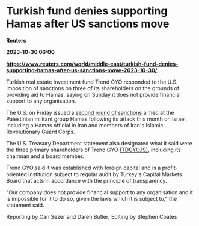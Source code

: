 # Turkish fund denies supporting Hamas after US sanctions move
**Reuters**

**2023-10-30 06:00**

**https://www.reuters.com/world/middle-east/turkish-fund-denies-supporting-hamas-after-us-sanctions-move-2023-10-30/**

Turkish real estate investment fund Trend GYO responded to the U.S. imposition of sanctions on three of its shareholders on the grounds of providing aid to Hamas, saying on Sunday it does not provide financial support to any organisation.

The U.S. on Friday issued a [second round of sanctions](https://www.reuters.com/world/us-puts-new-sanctions-hamas-members-irans-revolutionary-guard-2023-10-27/) aimed at the Palestinian militant group Hamas following its attack this month on Israel, including a Hamas official in Iran and members of Iran's Islamic Revolutionary Guard Corps.

The U.S. Treasury Department statement also designated what it said were the three primary shareholders of Trend GYO [(TDGYO.IS)](https://www.reuters.com/markets/companies/TDGYO.IS), including its chairman and a board member.

Trend GYO said it was established with foreign capital and is a profit-oriented institution subject to regular audit by Turkey's Capital Markets Board that acts in accordance with the principle of transparency.

"Our company does not provide financial support to any organisation and it is impossible for it to do so, given the laws which it is subject to," the statement said.

Reporting by Can Sezer and Daren Butler; Editing by Stephen Coates